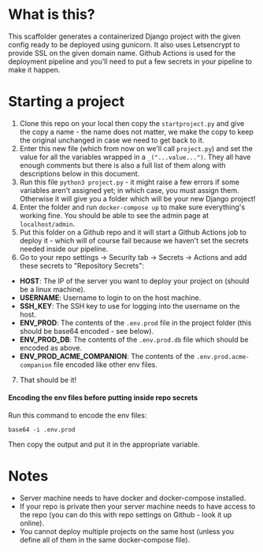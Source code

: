 # What is this?
This scaffolder generates a containerized Django project with the given config ready to be deployed using gunicorn. It also uses Letsencrypt to provide SSL on the given domain name. Github Actions is used for the deployment pipeline and you'll need to put a few secrets in your pipeline to make it happen.

# Starting a project
1. Clone this repo on your local then copy the `startproject.py` and give the copy a name - the name does not matter, we make the copy to keep the original unchanged in case we need to get back to it.
2. Enter this new file (which from now on we'll call `project.py`) and set the value for all the variables wrapped in a `_("...value...")`. They all have enough comments but there is also a full list of them along with descriptions below in this document.
3. Run this file `python3 project.py` - it might raise a few errors if some variables aren't assigned yet; in which case, you must assign them. Otherwise it will give you a folder which will be your new Django project!
4. Enter the folder and run `docker-compose up` to make sure everything's working fine. You should be able to see the admin page at `localhost/admin`.
5. Put this folder on a Github repo and it will start a Github Actions job to deploy it - which will of course fail because we haven't set the secrets needed inside our pipeline.
6. Go to your repo settings -> Security tab -> Secrets -> Actions and add these secrets to "Repository Secrets":
- **HOST**: The IP of the server you want to deploy your project on (should be a linux machine).
- **USERNAME**: Username to login to on the host machine.
- **SSH_KEY**: The SSH key to use for logging into the username on the host.
- **ENV_PROD**: The contents of the `.env.prod` file in the project folder (this should be base64 encoded - see below).
- **ENV_PROD_DB**: The contents of the `.env.prod.db` file which should be encoded as above.
- **ENV_PROD_ACME_COMPANION**: The contents of the `.env.prod.acme-companion` file encoded like other env files.
7. That should be it!

#### Encoding the env files before putting inside repo secrets
Run this command to encode the env files:
```
base64 -i .env.prod
```
Then copy the output and put it in the appropriate variable.

# Notes
- Server machine needs to have docker and docker-compose installed.
- If your repo is private then your server machine needs to have access to the repo (you can do this with repo settings on Github - look it up online).
- You cannot deploy multiple projects on the same host (unless you define all of them in the same docker-compose file).

